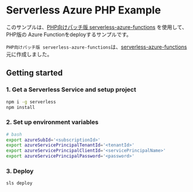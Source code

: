 # Serverless Azure PHP Example

このサンプルは、[PHP向けパッチ版 serverless-azure-functions](https://github.com/kaz29/serverless-azure-functions/) を使用して、PHP版の Azure Functionをdeployするサンプルです。

`PHP向けパッチ版 serverless-azure-functions`は、[serverless-azure-functions](https://github.com/serverless/serverless-azure-functions) 元に作成しました。

## Getting started

### 1. Get a Serverless Service and setup project

```bash
npm i -g serverless
npm install
```

### 2. Set up environment variables


```bash
# bash
export azureSubId='<subscriptionId>'
export azureServicePrincipalTenantId='<tenantId>'
export azureServicePrincipalClientId='<servicePrincipalName>'
export azureServicePrincipalPassword='<password>'
```
    
### 3. Deploy
  
```bash
sls deploy
```
